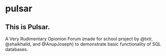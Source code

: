 # pulsar
This is Pulsar.
------
A Very Rudimentary Opionion Forum
(made for school project by @txtr, @shaikhalid, and @AnupJoseph)
to demonstrate basic functionality of SQL databases.
